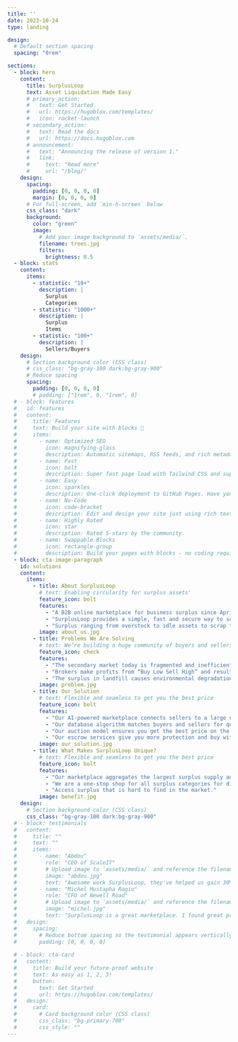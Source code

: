 ```yaml
---
title: ''
date: 2023-10-24
type: landing

design:
  # Default section spacing
  spacing: "0rem"

sections:
  - block: hero
    content:
      title: SurplusLoop
      text: Asset Liquidation Made Easy
      # primary_action:
      #   text: Get Started
      #   url: https://hugoblox.com/templates/
      #   icon: rocket-launch
      # secondary_action:
      #   text: Read the docs
      #   url: https://docs.hugoblox.com
      # announcement:
      #   text: "Announcing the release of version 1."
      #   link:
      #     text: "Read more"
      #     url: "/blog/"
    design:
      spacing:
        padding: [0, 0, 0, 0]
        margin: [0, 0, 0, 0]
      # For full-screen, add `min-h-screen` below
      css_class: "dark"
      background:
        color: "green"
        image:
          # Add your image background to `assets/media/`.
          filename: trees.jpg
          filters:
            brightness: 0.5
  - block: stats
    content:
      items:
        - statistic: "10+"
          description: |
            Surplus
            Categories
        - statistic: "1000+"
          description: |
            Surplus
            Items
        - statistic: "100+"
          description: |
            Sellers/Buyers
    design:
      # Section background color (CSS class)
      # css_class: "bg-gray-100 dark:bg-gray-900"
      # Reduce spacing
      spacing:
        padding: [0, 0, 0, 0]
        # padding: ["1rem", 0, "1rem", 0]
  # - block: features
  #   id: features
  #   content:
  #     title: Features
  #     text: Build your site with blocks 🧱
  #     items:
  #       - name: Optimized SEO
  #         icon: magnifying-glass
  #         description: Automatic sitemaps, RSS feeds, and rich metadata take the pain out of SEO and syndication.
  #       - name: Fast
  #         icon: bolt
  #         description: Super fast page load with Tailwind CSS and super fast site building with Hugo.
  #       - name: Easy
  #         icon: sparkles
  #         description: One-click deployment to GitHub Pages. Have your new website live within 5 minutes!
  #       - name: No-Code
  #         icon: code-bracket
  #         description: Edit and design your site just using rich text (Markdown) and configurable YAML parameters.
  #       - name: Highly Rated
  #         icon: star
  #         description: Rated 5-stars by the community.
  #       - name: Swappable Blocks
  #         icon: rectangle-group
  #         description: Build your pages with blocks - no coding required!
  - block: cta-image-paragraph
    id: solutions
    content:
      items:
        - title: About SurplusLoop
          # text: Enabling circularity for surplus assets'
          feature_icon: bolt
          features:
            - "A B2B online marketplace for business surplus since April 2024"
            - "SurplusLoop provides a simple, fast and secure way to sell surplus online"
            - "Surplus ranging from overstock to idle assets to scrap to disposal items"
          image: about_us.jpg
        - title: Problems We Are Solving
          # text: We’re building a huge community of buyers and sellers
          feature_icon: check
          features:
            - "The secondary market today is fragmented and inefficient for disposal or procurement."
            - "Brokers make profits from “Buy Low Sell High” and result in a low return on surplus sold."
            - "The surplus in landfill causes environmental degradation and resource waste."
          image: problem.jpg
        - title: Our Solution
          # text: Flexible and seamless to get you the best price
          feature_icon: bolt
          features:
            - "Our AI-powered marketplace connects sellers to a large network of buyers from different industries and regions to sell their surplus assets online and get the best return."
            - "Our database algorithm matches buyers and sellers for quick sale."
            - "Our auction model ensures you get the best price on the market."
            - "Our escrow services give you more protection and buy with confidence."
          image: our_solution.jpg
        - title: What Makes SurplusLoop Unique?  
          # text: Flexible and seamless to get you the best price
          feature_icon: bolt
          features:
            - "Our marketplace aggregates the largest surplus supply and demand into one place."
            - "We are a one-stop shop for all surplus categories for disposal or procurement."
            - "Access surplus that is hard to find in the market."
          image: benefit.jpg
    design:
      # Section background color (CSS class)
      css_class: "bg-gray-100 dark:bg-gray-900"
  # - block: testimonials
  #   content:
  #     title: ""
  #     text: ""
  #     items:
  #       - name: "Abdou"
  #         role: "CEO of ScaleIT"
  #         # Upload image to `assets/media/` and reference the filename here
  #         image: "abdou.jpg"
  #         text: "Awesome work SurplusLoop, they've helped us gain 30% value across our asset liquidations"
  #       - name: "Michel Mustapha Ragio"
  #         role: "CFO of Newell Road"
  #         # Upload image to `assets/media/` and reference the filename here
  #         image: "michel.jpg"
  #         text: "SurplusLoop is a great marketplace. I found great prices for used office equipment!"
  #   design:
  #     spacing:
  #       # Reduce bottom spacing so the testimonial appears vertically centered between sections
  #       padding: [0, 0, 0, 0]
  
  # - block: cta-card
  #   content:
  #     title: Build your future-proof website
  #     text: As easy as 1, 2, 3!
  #     button:
  #       text: Get Started
  #       url: https://hugoblox.com/templates/
  #   design:
  #     card:
  #       # Card background color (CSS class)
  #       css_class: "bg-primary-700"
  #       css_style: ""
---
```

